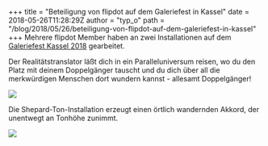 +++
title = "Beteiligung von flipdot auf dem Galeriefest in Kassel"
date = 2018-05-26T11:28:29Z
author = "typ_o"
path = "/blog/2018/05/26/beteiligung-von-flipdot-auf-dem-galeriefest-in-kassel"
+++
Mehrere flipdot Member haben an zwei Installationen auf dem [Galeriefest
Kassel 2018](https://galerien-kassel.de/) gearbeitet.

Der Realitätstranslator läßt dich in ein Paralleluniversum reisen, wo du
den Platz mit deinem Doppelgänger tauscht und du dich über all die
merkwürdigen Menschen dort wundern kannst - allesamt Doppelgänger!

![](/media/translator1.serendipityThumb.jpg)

Die Shepard-Ton-Installation erzeugt einen örtlich wandernden Akkord,
der unentwegt an Tonhöhe zunimmt.

![](/media/shepard.serendipityThumb.jpg)
